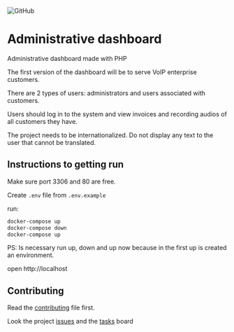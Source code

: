 ![GitHub](https://img.shields.io/github/license/lyseontech/dashboard)

# Administrative dashboard

Administrative dashboard made with PHP

The first version of the dashboard will be to serve VoIP enterprise customers.

There are 2 types of users:
administrators and users associated with customers.

Users should log in to the system and view invoices and recording audios of all customers they have.

The project needs to be internationalized. Do not display any text to the user that cannot be translated.

## Instructions to getting run

Make sure port 3306 and 80 are free.

Create `.env` file from `.env.example`

run:
```bash
docker-compose up
docker-compose down
docker-compose up
```

PS: Is necessary run up, down and up now because in the first up is created an environment.

open http://localhost

## Contributing

Read the [contributing](/CONTRIBUTING.md) file first.

Look the project [issues](/../../issues) and the [tasks](/../../projects) board
